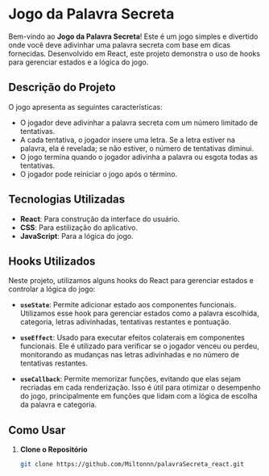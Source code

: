 # Jogo da Palavra Secreta

Bem-vindo ao **Jogo da Palavra Secreta**! Este é um jogo simples e divertido onde você deve adivinhar uma palavra secreta com base em dicas fornecidas. Desenvolvido em React, este projeto demonstra o uso de hooks para gerenciar estados e a lógica do jogo.

## Descrição do Projeto

O jogo apresenta as seguintes características:
- O jogador deve adivinhar a palavra secreta com um número limitado de tentativas.
- A cada tentativa, o jogador insere uma letra. Se a letra estiver na palavra, ela é revelada; se não estiver, o número de tentativas diminui.
- O jogo termina quando o jogador adivinha a palavra ou esgota todas as tentativas.
- O jogador pode reiniciar o jogo após o término.

## Tecnologias Utilizadas

- **React**: Para construção da interface do usuário.
- **CSS**: Para estilização do aplicativo.
- **JavaScript**: Para a lógica do jogo.

## Hooks Utilizados

Neste projeto, utilizamos alguns hooks do React para gerenciar estados e controlar a lógica do jogo:

- **`useState`**: Permite adicionar estado aos componentes funcionais. Utilizamos esse hook para gerenciar estados como a palavra escolhida, categoria, letras adivinhadas, tentativas restantes e pontuação.
  
- **`useEffect`**: Usado para executar efeitos colaterais em componentes funcionais. Ele é utilizado para verificar se o jogador venceu ou perdeu, monitorando as mudanças nas letras adivinhadas e no número de tentativas restantes.

- **`useCallback`**: Permite memorizar funções, evitando que elas sejam recriadas em cada renderização. Isso é útil para otimizar o desempenho do jogo, principalmente em funções que lidam com a lógica de escolha da palavra e categoria.

## Como Usar

1. **Clone o Repositório**
   ```bash
   git clone https://github.com/Miltonnn/palavraSecreta_react.git

